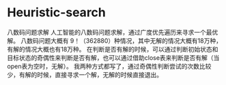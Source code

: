# Heuristic-search
八数码问题求解
  人工智能的八数码问题求解，通过广度优先遍历来寻求一个最优解。
八数码问题大概有 9！（362880）种情况，其中无解的情况大概有18万种，有解的情况大概也有18万种。
在判断是否有解的时候，可以通过判断初始状态和目标状态的奇偶性来判断是否有解，也可以通过借助close表来判断是否有解（当open表为空时，无解）。
我两种方式都写了，通过奇偶性判断尝试的次数比较少，有解的时候，直接寻求一个解，无解的时候直接退出。
